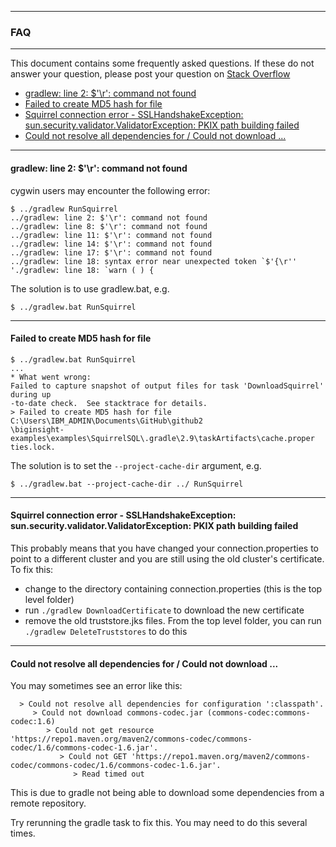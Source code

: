 *********************************************************************
### FAQ
*********************************************************************

This document contains some frequently asked questions.  If these do not answer your question, please post your question on [Stack Overflow](https://stackoverflow.com/questions/tagged/biginsight-examples)

- [gradlew: line 2: $'\r': command not found](./FAQ.md#gradlew-line-2-r-command-not-found)
- [Failed to create MD5 hash for file](./FAQ.md#failed-to-create-md5-hash-for-file)
- [Squirrel connection error - SSLHandshakeException: sun.security.validator.ValidatorException: PKIX path building failed](./FAQ.md#squirrel-connection-error---sslhandshakeexception-sunsecurityvalidatorvalidatorexception-pkix-path-building-failed)
- [Could not resolve all dependencies for / Could not download ...](./FAQ.md#could-not-resolve-all-dependencies-for--could-not-download-)

*********************************************************************
#### gradlew: line 2: $'\r': command not found

cygwin users may encounter the following error:

```
$ ../gradlew RunSquirrel
../gradlew: line 2: $'\r': command not found
../gradlew: line 8: $'\r': command not found
../gradlew: line 11: $'\r': command not found
../gradlew: line 14: $'\r': command not found
../gradlew: line 17: $'\r': command not found
../gradlew: line 18: syntax error near unexpected token `$'{\r''
'./gradlew: line 18: `warn ( ) {
```

The solution is to use gradlew.bat, e.g.

```
$ ../gradlew.bat RunSquirrel
```
*********************************************************************
#### Failed to create MD5 hash for file

```
$ ../gradlew.bat RunSquirrel
...
* What went wrong:
Failed to capture snapshot of output files for task 'DownloadSquirrel' during up
-to-date check.  See stacktrace for details.
> Failed to create MD5 hash for file C:\Users\IBM_ADMIN\Documents\GitHub\github2
\biginsight-examples\examples\SquirrelSQL\.gradle\2.9\taskArtifacts\cache.proper
ties.lock.
```
The solution is to set the `--project-cache-dir` argument, e.g.

```
$ ../gradlew.bat --project-cache-dir ../ RunSquirrel
```
*********************************************************************
#### Squirrel connection error - SSLHandshakeException: sun.security.validator.ValidatorException: PKIX path building failed

This probably means that you have changed your connection.properties to point to a different cluster and you are still using the old cluster's certificate.  To fix this:

- change to the directory containing connection.properties (this is the top level folder)
- run `./gradlew DownloadCertificate` to download the new certificate
- remove the old truststore.jks files.  From the top level folder, you can run `./gradlew DeleteTruststores` to do this

*********************************************************************
#### Could not resolve all dependencies for / Could not download ...

You may sometimes see an error like this:

```
  > Could not resolve all dependencies for configuration ':classpath'.
     > Could not download commons-codec.jar (commons-codec:commons-codec:1.6)
        > Could not get resource 'https://repo1.maven.org/maven2/commons-codec/commons-codec/1.6/commons-codec-1.6.jar'.
           > Could not GET 'https://repo1.maven.org/maven2/commons-codec/commons-codec/1.6/commons-codec-1.6.jar'.
              > Read timed out
```

This is due to gradle not being able to download some dependencies from a remote repository.  

Try rerunning the gradle task to fix this.  You may need to do this several times.
